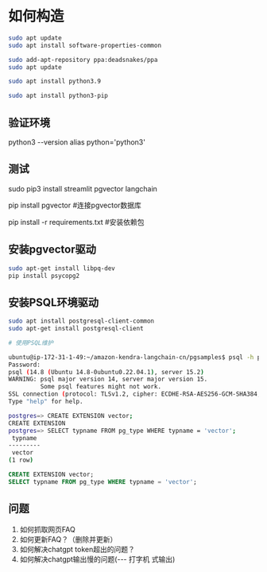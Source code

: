 # 如何构造


```bash
sudo apt update
sudo apt install software-properties-common

sudo add-apt-repository ppa:deadsnakes/ppa
sudo apt update

sudo apt install python3.9

sudo apt install python3-pip
```

## 验证环境

python3 --version
alias python='python3'

## 测试

sudo pip3 install streamlit pgvector langchain 

pip install pgvector #连接pgvector数据库

pip install -r requirements.txt #安装依赖包

## 安装pgvector驱动
    
```bash
sudo apt-get install libpq-dev
pip install psycopg2

```

## 安装PSQL环境驱动

```bash
sudo apt install postgresql-client-common   
sudo apt-get install postgresql-client

# 使用PSQL维护

ubuntu@ip-172-31-1-49:~/amazon-kendra-langchain-cn/pgsamples$ psql -h postgres.cypjqpec31mg.ap-southeast-1.rds.amazonaws.com -U postgres -d postgres -W
Password:
psql (14.8 (Ubuntu 14.8-0ubuntu0.22.04.1), server 15.2)
WARNING: psql major version 14, server major version 15.
         Some psql features might not work.
SSL connection (protocol: TLSv1.2, cipher: ECDHE-RSA-AES256-GCM-SHA384, bits: 256, compression: off)
Type "help" for help.

postgres=> CREATE EXTENSION vector;
CREATE EXTENSION
postgres=> SELECT typname FROM pg_type WHERE typname = 'vector';
 typname
---------
 vector
(1 row)
```

```sql
CREATE EXTENSION vector;
SELECT typname FROM pg_type WHERE typname = 'vector';
```


## 问题

1. 如何抓取网页FAQ
2. 如何更新FAQ？（删除并更新）
3. 如何解决chatgpt token超出的问题？
4. 如何解决chatgpt输出慢的问题(--- 打字机 式输出)